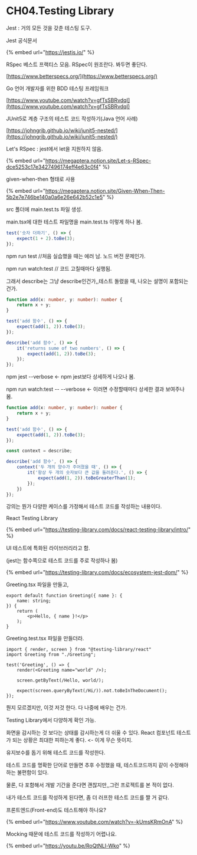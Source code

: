 # CH04.Testing Library

Jest :  거의 모든 것을 갖춘 테스팅 도구.

Jest  공식문서

{% embed url="https://jestjs.io/" %}

RSpec 베스트 프랙티스 모음. RSpec이 원조란다. 봐두면 좋단다.

[https://www.betterspecs.org/](https://www.betterspecs.org/)

Go 언어 개발자를 위한 BDD 테스팅 프레임워크

[https://www.youtube.com/watch?v=gfTsSBRvdqI](https://www.youtube.com/watch?v=gfTsSBRvdqI)

JUnit5로 계층 구조의 테스트 코드 작성하기(Java 언어 사례)

[https://johngrib.github.io/wiki/junit5-nested/](https://johngrib.github.io/wiki/junit5-nested/)

Let's RSpec : jest에서 let을 지원하지 않음.

{% embed url="https://megaptera.notion.site/Let-s-RSpec-dce5253c17e3427496174eff4e63c0f4" %}

given-when-then 형태로 사용

{% embed url="https://megaptera.notion.site/Given-When-Then-5b2e7e746be140a0a6e26e642b52c1e5" %}



src 폴더에 main.test.ts 파일 생성.

main.tsx에 대한 테스트 파일명을 main.test.ts 이렇게 하나 봄.

```typescript
test('숫자 더하기', () => {
    expect(1 + 2).toBe(3);
});
```

npm run test  //처음 실습했을 때는 에러 남. 노드 버전 문제인가.

npm run watch:test  // 코드 고칠때마다 실행됨.



그래서 describe는 그냥 describe인건가,,테스트 돌렸을 때, 나오는 설명이 포함되는 건가.

```typescript
function add(x: number, y: number): number {
    return x + y;
}

test('add 함수', () => {
    expect(add(1, 2)).toBe(3);
});

describe('add 함수', () => {
    it('returns sume of two numbers', () => {
        expect(add(1, 2)).toBe(3);
    });
});
```

npm jest --verbose  <- npm jest보다 상세하게 나오나 봄.&#x20;

npm run watch:test -- --verbose  <- 이러면 수정할때마다 상세한 결과 보여주나 봄.



```typescript
function add(x: number, y: number): number {
    return x + y;
}

test('add 함수', () => {
    expect(add(1, 2)).toBe(3);
});

const context = describe;

describe('add 함수', () => {
    context('두 개의 양수가 주어졌을 때', () => {
        it('항상 두 개의 숫자보다 큰 값을 돌려준다.', () => {
            expect(add(1, 2)).toBeGreaterThan(1);
        });
    })
});
```



강의는 뭔가 다양한 케이스를 가정해서 테스트 코드를 작성하는 내용이다.



React Testing Library&#x20;

{% embed url="https://testing-library.com/docs/react-testing-library/intro/" %}

UI 테스트에 특화된 라이브러리라고 함.

(jest는 함수쪽으로 테스트 코드를 주로 작성하나 봄)

{% embed url="https://testing-library.com/docs/ecosystem-jest-dom/" %}

Greeting.tsx 파일을 만들고,&#x20;

```typescriptreact
export default function Greeting({ name }: {
    name: string;
}) {
    return (
        <p>Hello, { name }!</p>
    );
}
```

Greeting.test.tsx 파일을 만들더라.

```typescriptreact
import { render, screen } from "@testing-library/react"
import Greeting from "./Greeting";

test('Greeting', () => {
    render(<Greeting name="world" />);

    screen.getByText(/Hello, world/);

    expect(screen.queryByText(/Hi/)).not.toBeInTheDocument();
});
```

뭔지 모르겠지만, 이것 저것 한다. 다 나중에 배우는 건가.

Testing Library에서 다양하게 확인 가능.



화면을 감시하는 것 보다는 상태를 감시하는게 더 쉬울 수 있다. React 컴포넌트 테스트가 되는 상황은 최대한 피하는게 좋다. <- 이게 무슨 뜻이지.

유지보수를 돕기 위해 테스트 코드를 작성한다.&#x20;



테스트 코드를 명확한 단어로 만들면 추후 수정했을 때, 테스트코드까지 같이 수정해야하는 불편함이 있다.

물론, 다 포함해서 개발 기간을 준다면 괜찮지만,,그런 프로젝트를 본 적이 없다.

내가 테스트 코드를 작성하게 된다면, 좀 더 러프한 테스트 코드를 짤 거 같다.







프론트엔드(Front-end)도 테스트해야 하나요?

{% embed url="https://www.youtube.com/watch?v=-kUmsKRmOnA" %}

Mocking 때문에 테스트 코드를 작성하기 어렵나요.

{% embed url="https://youtu.be/RoQtNLl-Wko" %}





















